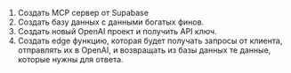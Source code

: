 1. Создать MCP сервер от Supabase
2. Создать базу данных с данными богатых финов.
3. Создать новый OpenAI проект и получить API ключ.
4. Создать edge функцию, которая будет получать запросы от клиента, отправлять их в OpenAI, и возвращать из базы данных те данные, которые нужны для ответа.
